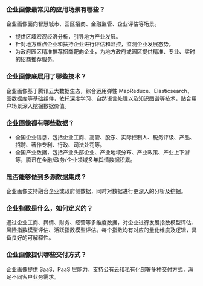 ### 企业画像最常见的应用场景有哪些？
企业画像面向智慧城市、园区招商、金融监管、企业评估等场景。
- 提供区域宏观经济分析，引导地方产业发展。
- 针对地方重点企业和扶持企业进行评估和监控，监测企业发展态势。
- 为政府园区精准推荐招商靶向企业，为地方政府或园区提供精准、专业、实时的招商推荐服务。

### 企业画像底层用了哪些技术？
企业画像基于腾讯云大数据生态，综合运用弹性 MapReduce、Elasticsearch、图数据库等基础组件，依托深度学习、自然语言处理以及知识图谱等技术，贴合用户场景深入挖掘数据价值。

### 企业画像都有哪些数据？
- 全国企业信息，包括企业工商、高管、股东、实际控制人、税务评级、产品、招聘、著作专利、行政、司法处罚等。
- 全国产业数据，包括产业头部企业、产业地域分布、产业政策、产业上下游等，腾讯在金融/政务/企业领域多年舆情数据积累。

### 是否能够做到多源数据集成？
企业画像支持融合企业或政府侧数据，同时对数据进行更深入的分析及挖掘。

### 企业指数是什么，如何定义的？
通过企业工商、舆情、财务、经营等多维度数据，对企业进行发展指数模型评估、风险指数模型评估、活跃指数模型评估。每个指数均有对应的量化维度及逻辑，具备良好的可解释性。

### 企业画像提供哪些交付方式？
企业画像提供 SaaS、PaaS 层能力，支持公有云和私有化部署多种交付方式，满足不同客户业务需求。


